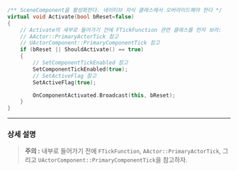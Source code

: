 ```cpp
/** SceneComponent을 활성화한다. 네이티브 자식 클래스에서 오버라이드해야 한다 */
virtual void Activate(bool bReset=false)
{
    // Activate의 세부로 들어가기 전에 FTickFunction 관련 클래스를 먼저 보라:
    // AActor::PrimaryActorTick 참고
    // UActorComponent::PrimaryComponentTick 참고
    if (bReset || ShouldActivate() == true)
    {
        // SetComponentTickEnabled 참고
        SetComponentTickEnabled(true);
        // SetActiveFlag 참고
        SetActiveFlag(true);

        OnComponentActivated.Broadcast(this, bReset);
    }
}
```
---
### 상세 설명

> **주의 :** 내부로 들어가기 전에 `FTickFunction`, `AActor::PrimaryActorTick`, 그리고 `UActorComponent::PrimaryComponentTick`을 참고하자.
